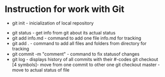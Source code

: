 # Instruction for work with Git

* git init - inicialization of local repository
- git status - get info from git about its actual status
- git add info.md - command to add one file info.md for tracking
- git add . - command to add all files and folders from directory for tracking
- git commit -m "comment" - command to fix statusof changes
- git log - displays history of all commits with their #-codes
git checkout [4 symbols]- move from one commit to other one
git checkout master - move to actual status of file

